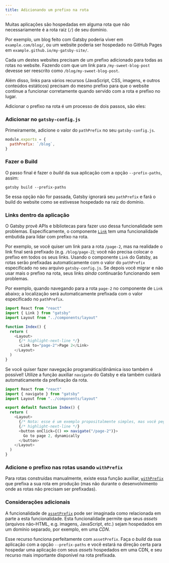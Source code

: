 ```yaml
---
title: Adicionando um prefixo na rota
---
```


Muitas aplicações são hospedadas em alguma rota que não necessariamente é a rota raiz (`/`) de seu domínio.

Por exemplo, um blog feito com Gatsby poderia viver em `example.com/blog/`, ou um website poderia ser hospedado no GitHub Pages em `example.github.io/my-gatsby-site/`.

Cada um destes websites precisam de um prefixo adicionado para todas as rotas no website. Fazendo com que um link para `/my-sweet-blog-post` devesse ser reescrito como `/blog/my-sweet-blog-post`.

Além disso, links para vários recursos (JavaScript, CSS, imagens, e outros conteúdos estáticos) precisam do mesmo prefixo para que o website continue a funcionar corretamente quando servido com a rota e prefixo no lugar.

Adicionar o prefixo na rota é um processo de dois passos, são eles:

### Adicionar no `gatsby-config.js`

Primeiramente, adicione o valor do `pathPrefix` no seu `gatsby-config.js`.

```js:title=gatsby-config.js
module.exports = {
  pathPrefix: `/blog`,
}
```

### Fazer o Build

O passo final é fazer o _build_ da sua aplicação com a opção `--prefix-paths`, assim:

```shell
gatsby build --prefix-paths
```

Se essa opção não for passada, Gatsby ignorará seu `pathPrefix` e fará o build do website como se estivesse hospedado na raiz do domínio.

### Links dentro da aplicação

O Gatsby provê APIs e bibliotecas para fazer uso dessa funcionalidade sem problemas. Especificamente, o componente [`Link`](/docs/gatsby-link/) tem uma funcionalidade embutida para lidar com prefixo na rota.

Por exemplo, se você quiser um link para a rota `/page-2`, mas na realidade o link final será prefixado (e.g. `/blog/page-2`); você não precisa colocar o prefixo em todos os seus links. Usando o componente `Link` do Gatsby, as rotas serão prefixadas automaticamente com o valor do `pathPrefix` especificado no seu arquivo `gatsby-config.js`. Se depois você migrar e não usar mais o prefixo na rota, seus links _ainda_ continuarão funcionando sem problemas.

Por exemplo, quando navegando para a rota `page-2` no componente de `Link` abaixo; a localização será automaticamente prefixada com o valor especificado no `pathPrefix`.

```jsx:title=src/pages/index.js
import React from "react"
import { Link } from "gatsby"
import Layout from "../components/layout"

function Index() {
  return (
    <Layout>
      {/* highlight-next-line */}
      <Link to="page-2">Page 2</Link>
    </Layout>
  )
}
```

Se você quiser fazer navegação programática/dinâmica isso também é possível! Utilize a função auxiliar `navigate` do Gatsby e ela também cuidará automaticamente da prefixação da rota.

```jsx:title=src/pages/index.js
import React from "react"
import { navigate } from "gatsby"
import Layout from "../components/layout"

export default function Index() {
  return (
    <Layout>
      {/* Nota: esse é um exemplo propositalmente simples, mas você pegou a ideia! */}
      {/* highlight-next-line */}
      <button onClick={() => navigate("/page-2")}>
        Go to page 2, dynamically
      </button>
    </Layout>
  )
}
```

### Adicione o prefixo nas rotas usando `withPrefix`

Para rotas construídas manualmente, existe essa função auxiliar, [`withPrefix`](/docs/gatsby-link/#add-the-path-prefix-to-paths-using-withprefix) que prefixa a sua rota em produção (mas não durante o desenvolvimento onde as rotas não precisam ser prefixadas).

### Considerações adicionais

A funcionalidade de [`assetPrefix`](/docs/asset-prefix/) pode ser imaginada como relacionada em parte a esta funcionalidade. Esta funcionalidade permite que seus _assets_ (arquivos não-HTML, e.g. imagens, JavaScript, etc.) sejam hospedados em um domínio separado, por exemplo, em uma _CDN_.

Esse recurso funciona perfeitamente com `assetPrefix`. Faça o _build_ da sua aplicação com a opção `--prefix-paths` e você estará na direção certa para hospedar uma aplicação com seus _assets_ hospedados em uma CDN, e seu recurso mais importante disponível na rota prefixada.
